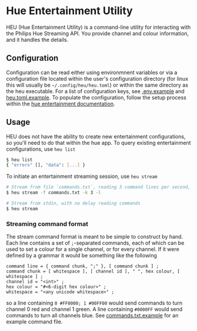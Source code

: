 # Hue Entertainment Utility

HEU (Hue Entertainment Utility) is a command-line utility for interacting with the Philips Hue Streaming API.
You provide channel and colour information, and it handles the details.

## Configuration

Configuration can be read either using environmnent variables or via a configuration file located within the user's configuration directory (for linux this will usually be `~/.config/heu/heu.toml`) or within the same directory as the heu executable.
For a list of configuration keys, see [.env.example](.env.example) and [heu.toml.example](heu.toml.example).
To populate the configuration, follow the setup process within the [hue entertainment documentation](https://developers.meethue.com/develop/hue-entertainment/hue-entertainment-api/).

## Usage

HEU does not have the ability to create new entertainment configurations, so you'll need to do that within the hue app.
To query existing entertainment configurations, use `heu list`

```bash
$ heu list
{ "errors" [], "data": [...] }
```

To initiate an entertainment streaming session, use `heu stream`

```bash
# Stream from file `commands.txt`, reading 3 command lines per second, looped
$ heu stream -f commands.txt -k 3 -l

# Stream from stdin, with no delay reading commands
$ heu stream
```

### Streaming command format

The stream command format is meant to be simple to construct by hand.
Each line contains a set of `;`-separated commands, each of which can be used to set a colour for a single channel, or for every channel.
If it were defined by a grammar it would be something like the following

```EBNF
command line = { command chunk, ";" }, [ command chunk ] ;
command chunk = [ whitespace ], [ channel id ], " ", hex colour, [ whitespace ] ;
channel id = "<int>" ;
hex colour = "#<6-digit hex colour>" ;
whitespace = "<any unicode whitespace>" ;
```

so a line containing `0 #FF0000; 1 #00FF00` would send commands to turn channel 0 red and channel 1 green.
A line containing `#0000FF` would send commands to turn all channels blue.
See [commands.txt.example](commands.txt.example) for an example command file.
